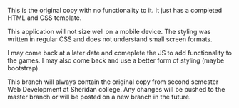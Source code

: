 This is the original copy with no functionality to it. It just has a completed HTML and CSS template. 

This application will not size well on a mobile device. 
The styling was written in regular CSS and does not understand small screen formats.

I may come back at a later date and comeplete the JS to add functionality to the games.
I may also come back and use a better form of styling (maybe bootstrap).

This branch will always contain the original copy from second semester Web Development at Sheridan college.
Any changes will be pushed to the master branch or will be posted on a new branch in the future.
